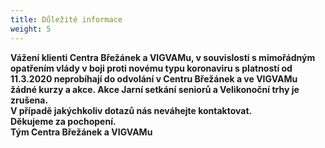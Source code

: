 ```yaml
---
title: Důležité informace
weight: 5
---
```

**Vážení klienti Centra Břežánek a VIGVAMu, v souvislosti s mimořádným opatřením vlády v boji proti novému typu koronaviru s platností od 11.3.2020 neprobíhají do odvolání v Centru Břežánek a ve VIGVAMu žádné kurzy a akce. Akce Jarní setkání seniorů a Velikonoční trhy je zrušena.** \
**V případě jakýchkoliv dotazů nás neváhejte kontaktovat.** \
**Děkujeme za pochopení.** \
**Tým Centra Břežánek a VIGVAMu**